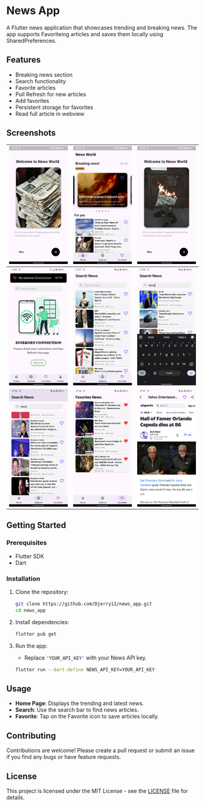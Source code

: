 # News App

A Flutter news application that showcases trending and breaking news. The app supports Favoriteing articles and saves them locally using SharedPreferences.

## Features

- Breaking news section
- Search functionality
- Favorite articles
- Pull Refresh for new articles
- Add favorites
- Persistent storage for favorites
- Read full article in webview

## Screenshots

| ![Home Page](screenshots/flutter_01.png)             | ![Trending News](screenshots/flutter_03.png) | ![Search News](screenshots/flutter_02.png)   |
| ---------------------------------------------------- | -------------------------------------------- | -------------------------------------------- |
| ![Favorite List](screenshots/flutter_screenshot.png) | ![News Detail](screenshots/flutter_05.png)   | ![Splash Screen](screenshots/flutter_06.png) |
| ![Favorite List](screenshots/flutter_07.png)         | ![News Detail](screenshots/flutter_08.png)   | ![Splash Screen](screenshots/flutter_09.png) |

## Getting Started

### Prerequisites

- Flutter SDK
- Dart

### Installation

1. Clone the repository:

   ```bash
   git clone https://github.com/Djerry11/news_app.git
   cd news_app
   ```

2. Install dependencies:

   ```bash
   flutter pub get
   ```

3. Run the app:

   - Replace `'YOUR_API_KEY'` with your News API key.

   ```bash
   flutter run --dart-define NEWS_API_KEY=YOUR_API_KEY
   ```

## Usage

- **Home Page**: Displays the trending and latest news.
- **Search**: Use the search bar to find news articles.
- **Favorite**: Tap on the Favorite icon to save articles locally.

## Contributing

Contributions are welcome! Please create a pull request or submit an issue if you find any bugs or have feature requests.

## License

This project is licensed under the MIT License - see the [LICENSE](LICENSE) file for details.
